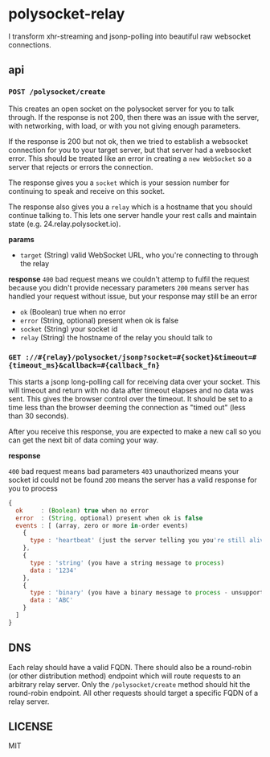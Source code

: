 # polysocket-relay

I transform xhr-streaming and jsonp-polling into beautiful raw websocket connections.

## api

### `POST /polysocket/create`

This creates an open socket on the polysocket server for you to talk through. If the response is not 200, then there was an issue with the server, with networking, with load, or with you not giving enough parameters.

If the response is 200 but not ok, then we tried to establish a websocket connection for you to your target server, but that server had a websocket error. This should be treated like an error in creating a `new WebSocket` so a server that rejects or errors the connection.

The response gives you a `socket` which is your session number for continuing to speak and receive on this socket.

The response also gives you a `relay` which is a hostname that you should continue talking to. This lets one server handle your rest calls and maintain state (e.g. 24.relay.polysocket.io).

**params**

* `target` (String) valid WebSocket URL, who you're connecting to through the relay

**response**
`400` bad request means we couldn't attemp to fulfil the request because you didn't provide necessary parameters
`200` means server has handled your request without issue, but your response may still be an error

* `ok` (Boolean) true when no error
* `error` (String, optional) present when ok is false
* `socket` (String) your socket id
* `relay` (String) the hostname of the relay you should talk to

### `GET ://#{relay}/polysocket/jsonp?socket=#{socket}&timeout=#{timeout_ms}&callback=#{callback_fn}`

This starts a jsonp long-polling call for receiving data over your socket. This will timeout and return with no data after timeout elapses and no data was sent. This gives the browser control over the timeout. It should be set to a time less than the browser deeming the connection as "timed out" (less than 30 seconds).

After you receive this response, you are expected to make a new call so you can get the next bit of data coming your way.

**response**

`400` bad request means bad parameters
`403` unauthorized means your socket id could not be found
`200` means the server has a valid response for you to process

```javascript
{
  ok     : (Boolean) true when no error
  error  : (String, optional) present when ok is false
  events : [ (array, zero or more in-order events)
    {
      type : 'heartbeat' (just the server telling you you're still alive, happens after a timeout)
    },
    {
      type : 'string' (you have a string message to process)
      data : '1234'
    },
    {
      type : 'binary' (you have a binary message to process - unsupported for now)
      data : 'ABC'
    }
  ]
}
```

## DNS

Each relay should have a valid FQDN. There should also be a round-robin (or other distribution method) endpoint which will route requests to an arbitrary relay server. Only the `/polysocket/create` method should hit the round-robin endpoint. All other requests should target a specific FQDN of a relay server.

## LICENSE

MIT

